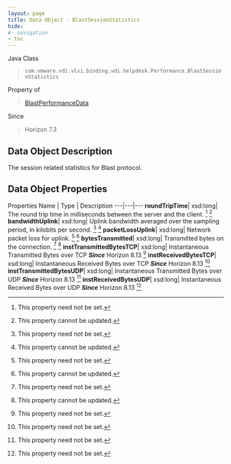 ```yaml
---
layout: page
title: Data Object - BlastSessionStatistics
hide:
#- navigation
- toc
---
```






Java Class
> `com.vmware.vdi.vlsi.binding.vdi.helpdesk.Performance.BlastSessionStatistics`

Property of
> [BlastPerformanceData](vdi.helpdesk.Performance.BlastPerformanceData.md#field_detail)

Since
> Horizon 7.3


## Data Object Description

The session related statistics for Blast protocol.

## Data Object Properties
Properties
Name |  Type |  Description
---|---|---
**roundTripTime**|  xsd:long|  The round trip time in milliseconds between the server and the client. [^1] [^2]
**bandwidthUplink**|  xsd:long|  Uplink bandwidth averaged over the sampling period, in kilobits per second. [^1] [^2]
**packetLossUplink**|  xsd:long|  Network packet loss for uplink. [^1] [^2]
**bytesTransmitted**|  xsd:long|  Transmitted bytes on the connection. [^1] [^2]
**instTransmittedBytesTCP**|  xsd:long|  Instantaneous Transmitted Bytes over TCP  **_Since_** Horizon 8.13 [^1]
**instReceivedBytesTCP**|  xsd:long|  Instantaneous Received Bytes over TCP  **_Since_** Horizon 8.13 [^1]
**instTransmittedBytesUDP**|  xsd:long|  Instantaneous Transmitted Bytes over UDP  **_Since_** Horizon 8.13 [^1]
**instReceivedBytesUDP**|  xsd:long|  Instantaneous Received Bytes over UDP  **_Since_** Horizon 8.13 [^1]


 


[^1]: This property need not be set.
[^2]: This property cannot be updated.